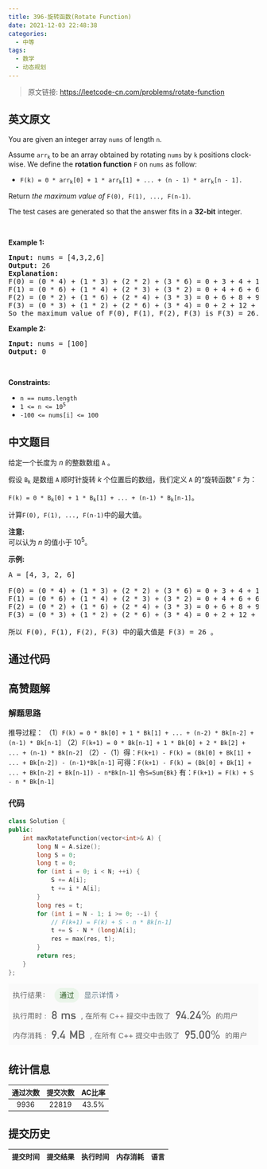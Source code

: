```yaml
---
title: 396-旋转函数(Rotate Function)
date: 2021-12-03 22:48:38
categories:
  - 中等
tags:
  - 数学
  - 动态规划
---
```


> 原文链接: https://leetcode-cn.com/problems/rotate-function


## 英文原文
<div><p>You are given an integer array <code>nums</code> of length <code>n</code>.</p>

<p>Assume <code>arr<sub>k</sub></code> to be an array obtained by rotating <code>nums</code> by <code>k</code> positions clock-wise. We define the <strong>rotation function</strong> <code>F</code> on <code>nums</code> as follow:</p>

<ul>
	<li><code>F(k) = 0 * arr<sub>k</sub>[0] + 1 * arr<sub>k</sub>[1] + ... + (n - 1) * arr<sub>k</sub>[n - 1].</code></li>
</ul>

<p>Return <em>the maximum value of</em> <code>F(0), F(1), ..., F(n-1)</code>.</p>

<p>The test cases are generated so that the answer fits in a <strong>32-bit</strong> integer.</p>

<p>&nbsp;</p>
<p><strong>Example 1:</strong></p>

<pre>
<strong>Input:</strong> nums = [4,3,2,6]
<strong>Output:</strong> 26
<strong>Explanation:</strong>
F(0) = (0 * 4) + (1 * 3) + (2 * 2) + (3 * 6) = 0 + 3 + 4 + 18 = 25
F(1) = (0 * 6) + (1 * 4) + (2 * 3) + (3 * 2) = 0 + 4 + 6 + 6 = 16
F(2) = (0 * 2) + (1 * 6) + (2 * 4) + (3 * 3) = 0 + 6 + 8 + 9 = 23
F(3) = (0 * 3) + (1 * 2) + (2 * 6) + (3 * 4) = 0 + 2 + 12 + 12 = 26
So the maximum value of F(0), F(1), F(2), F(3) is F(3) = 26.
</pre>

<p><strong>Example 2:</strong></p>

<pre>
<strong>Input:</strong> nums = [100]
<strong>Output:</strong> 0
</pre>

<p>&nbsp;</p>
<p><strong>Constraints:</strong></p>

<ul>
	<li><code>n == nums.length</code></li>
	<li><code>1 &lt;= n &lt;= 10<sup>5</sup></code></li>
	<li><code>-100 &lt;= nums[i] &lt;= 100</code></li>
</ul>
</div>

## 中文题目
<div><p>给定一个长度为 <em>n</em> 的整数数组&nbsp;<code>A</code>&nbsp;。</p>

<p>假设&nbsp;<code>B<sub>k</sub></code>&nbsp;是数组&nbsp;<code>A</code>&nbsp;顺时针旋转 <em>k</em> 个位置后的数组，我们定义&nbsp;<code>A</code>&nbsp;的&ldquo;旋转函数&rdquo;&nbsp;<code>F</code>&nbsp;为：</p>

<p><code>F(k) = 0 * B<sub>k</sub>[0] + 1 * B<sub>k</sub>[1] + ... + (n-1) * B<sub>k</sub>[n-1]</code>。</p>

<p>计算<code>F(0), F(1), ..., F(n-1)</code>中的最大值。</p>

<p><strong>注意:</strong><br />
可以认为<em> n</em> 的值小于 10<sup>5</sup>。</p>

<p><strong>示例:</strong></p>

<pre>
A = [4, 3, 2, 6]

F(0) = (0 * 4) + (1 * 3) + (2 * 2) + (3 * 6) = 0 + 3 + 4 + 18 = 25
F(1) = (0 * 6) + (1 * 4) + (2 * 3) + (3 * 2) = 0 + 4 + 6 + 6 = 16
F(2) = (0 * 2) + (1 * 6) + (2 * 4) + (3 * 3) = 0 + 6 + 8 + 9 = 23
F(3) = (0 * 3) + (1 * 2) + (2 * 6) + (3 * 4) = 0 + 2 + 12 + 12 = 26

所以 F(0), F(1), F(2), F(3) 中的最大值是 F(3) = 26 。
</pre>
</div>

## 通过代码
<RecoDemo>
</RecoDemo>


## 高赞题解
### 解题思路
推导过程：
（1）`F(k) = 0 * Bk[0] + 1 * Bk[1] + ... + (n-2) * Bk[n-2] + (n-1) * Bk[n-1]`
（2）`F(k+1) = 0 * Bk[n-1] + 1 * Bk[0] + 2 * Bk[2] + ... + (n-1) * Bk[n-2]`
（2）`-`（1）得：`F(k+1) - F(k) = (Bk[0] + Bk[1] + ... + Bk[n-2]) - (n-1)*Bk[n-1]`
可得：`F(k+1) - F(k) = (Bk[0] + Bk[1] + ... + Bk[n-2] + Bk[n-1]) - n*Bk[n-1]`
令`S=Sum{Bk}`
有：`F(k+1) = F(k) + S - n * Bk[n-1]`

### 代码

```cpp
class Solution {
public:
    int maxRotateFunction(vector<int>& A) {
        long N = A.size();
        long S = 0;
        long t = 0;
        for (int i = 0; i < N; ++i) {
            S += A[i];
            t += i * A[i];
        }
        long res = t;
        for (int i = N - 1; i >= 0; --i) {
            // F(k+1) = F(k) + S - n * Bk[n-1]
            t += S - N * (long)A[i];
            res = max(res, t);
        }
        return res;
    }
};
```

![image.png](../images/rotate-function-0.png)


## 统计信息
| 通过次数 | 提交次数 | AC比率 |
| :------: | :------: | :------: |
|    9936    |    22819    |   43.5%   |

## 提交历史
| 提交时间 | 提交结果 | 执行时间 |  内存消耗  | 语言 |
| :------: | :------: | :------: | :--------: | :--------: |
